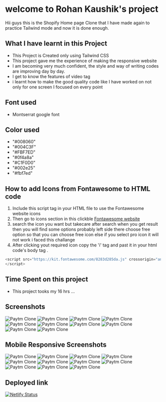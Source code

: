 # welcome to Rohan Kaushik's project

Hii guys this is the Shopify Home page Clone that I have made again to practice Tailwind mode and now it is done enough.

## What I have learnt in this Project
   - This Project is Created only using Tailwind CSS  
   - This project gave me the experience of making the responsive website 
   - I am becoming very much confident, the style and way of writing codes are improving day by day.
   - I get to know the features of video tag
   - i learnt how to make the good quality code like I have worked on not only for one screen I focused on every point
## Font used
  - Montserrat google font 
## Color used
   - "#008060"
   - "#004C3F"
   - "#FBF7ED"
   - "#0f4a8a"
   - "#C1F0D0"
   - "#002e25"
   - "#fbf7ed"



  ## How to add Icons from Fontawesome to HTML code

  1. Include this script tag in your HTML file to use the Fontawesome website icons 
  2. Then go to icons section in this clickble [Fontawesome website](https://fontawesome.com/)
  3. search the icon you want but takecare after search when you get result then you will find some options probably left side there choose free option so that you can choose free icon else if you select pro icon it will not work i faced this challange
  4. After clicking yout required icon copy the 'i' tag and past it in your html code's body tag .


```javascript
<script src="https://kit.fontawesome.com/8283d285da.js" crossorigin="anonymous">
</script>

```



## Time Spent on this project

- This project tooks my 16 hrs ...

## Screenshots

![Paytm Clone](./previews/Screenshot%20(88).png)
![Paytm Clone](./previews/Screenshot%20(89).png)
![Paytm Clone](./previews/Screenshot%20(90).png)
![Paytm Clone](./previews/Screenshot%20(91).png)
![Paytm Clone](./previews/Screenshot%20(92).png)
![Paytm Clone](./previews/Screenshot%20(93).png)
![Paytm Clone](./previews/Screenshot%20(94).png)
![Paytm Clone](./previews/Screenshot%20(95).png)
![Paytm Clone](./previews/Screenshot%20(96).png)
![Paytm Clone](./previews/Screenshot%20(97).png)

## Mobile Responsive Screenshots
![Paytm Clone](./previews/Screenshot%20(98).png)
![Paytm Clone](./previews/Screenshot%20(99).png)
![Paytm Clone](./previews/Screenshot%20(100).png)
![Paytm Clone](./previews/Screenshot%20(101).png)
![Paytm Clone](./previews/Screenshot%20(102).png)
![Paytm Clone](./previews/Screenshot%20(103).png)
![Paytm Clone](./previews/Screenshot%20(104).png)
![Paytm Clone](./previews/Screenshot%20(105).png)
![Paytm Clone](./previews/Screenshot%20(106).png)
![Paytm Clone](./previews/Screenshot%20(107).png)
![Paytm Clone](./previews/Screenshot%20(108).png)

## Deployed link

[![Netlify Status](https://api.netlify.com/api/v1/badges/12f899b5-55f8-4fe1-bdec-0a228426fff1/deploy-status)](https://shopifyresponsive.netlify.app/)
